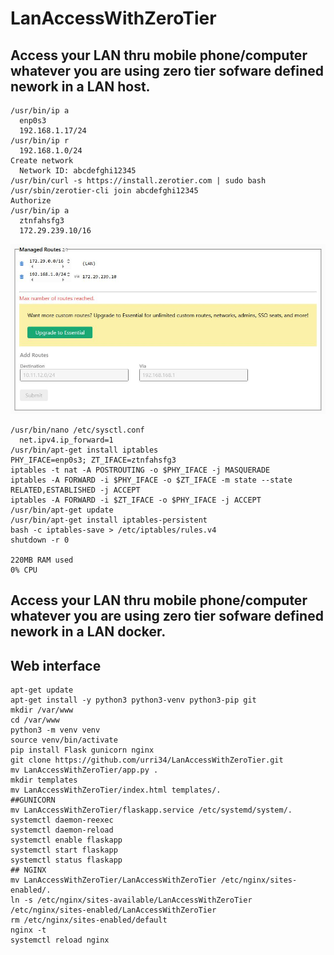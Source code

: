 # LanAccessWithZeroTier

## Access your LAN thru mobile phone/computer whatever you are using zero tier sofware defined nework in a LAN host.
```
/usr/bin/ip a
  enp0s3
  192.168.1.17/24
/usr/bin/ip r
  192.168.1.0/24
Create network
  Network ID: abcdefghi12345
/usr/bin/curl -s https://install.zerotier.com | sudo bash
/usr/sbin/zerotier-cli join abcdefghi12345
Authorize
/usr/bin/ip a
  ztnfahsfg3
  172.29.239.10/16
```
![ManagedRoutes,jpg](ManagedRoutes,jpg.JPG)
```
/usr/bin/nano /etc/sysctl.conf
  net.ipv4.ip_forward=1
/usr/bin/apt-get install iptables
PHY_IFACE=enp0s3; ZT_IFACE=ztnfahsfg3
iptables -t nat -A POSTROUTING -o $PHY_IFACE -j MASQUERADE
iptables -A FORWARD -i $PHY_IFACE -o $ZT_IFACE -m state --state RELATED,ESTABLISHED -j ACCEPT
iptables -A FORWARD -i $ZT_IFACE -o $PHY_IFACE -j ACCEPT
/usr/bin/apt-get update
/usr/bin/apt-get install iptables-persistent
bash -c iptables-save > /etc/iptables/rules.v4
shutdown -r 0

220MB RAM used
0% CPU
```
## Access your LAN thru mobile phone/computer whatever you are using zero tier sofware defined nework in a LAN docker.

## Web interface
```
apt-get update
apt-get install -y python3 python3-venv python3-pip git
mkdir /var/www
cd /var/www
python3 -m venv venv
source venv/bin/activate
pip install Flask gunicorn nginx
git clone https://github.com/urri34/LanAccessWithZeroTier.git
mv LanAccessWithZeroTier/app.py .
mkdir templates
mv LanAccessWithZeroTier/index.html templates/.
##GUNICORN
mv LanAccessWithZeroTier/flaskapp.service /etc/systemd/system/.
systemctl daemon-reexec
systemctl daemon-reload
systemctl enable flaskapp
systemctl start flaskapp
systemctl status flaskapp
## NGINX
mv LanAccessWithZeroTier/LanAccessWithZeroTier /etc/nginx/sites-enabled/.
ln -s /etc/nginx/sites-available/LanAccessWithZeroTier /etc/nginx/sites-enabled/LanAccessWithZeroTier
rm /etc/nginx/sites-enabled/default
nginx -t
systemctl reload nginx
````

